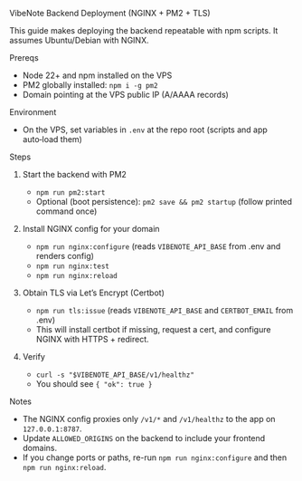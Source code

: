 VibeNote Backend Deployment (NGINX + PM2 + TLS)

This guide makes deploying the backend repeatable with npm scripts. It assumes Ubuntu/Debian with NGINX.

Prereqs

- Node 22+ and npm installed on the VPS
- PM2 globally installed: `npm i -g pm2`
- Domain pointing at the VPS public IP (A/AAAA records)

Environment

- On the VPS, set variables in `.env` at the repo root (scripts and app auto‑load them)

Steps

1. Start the backend with PM2

   - `npm run pm2:start`
   - Optional (boot persistence): `pm2 save && pm2 startup` (follow printed command once)

2. Install NGINX config for your domain

   - `npm run nginx:configure` (reads `VIBENOTE_API_BASE` from .env and renders config)
   - `npm run nginx:test`
   - `npm run nginx:reload`

3. Obtain TLS via Let’s Encrypt (Certbot)

   - `npm run tls:issue` (reads `VIBENOTE_API_BASE` and `CERTBOT_EMAIL` from .env)
   - This will install certbot if missing, request a cert, and configure NGINX with HTTPS + redirect.

4. Verify
   - `curl -s "$VIBENOTE_API_BASE/v1/healthz"`
   - You should see `{ "ok": true }`

Notes

- The NGINX config proxies only `/v1/*` and `/v1/healthz` to the app on `127.0.0.1:8787`.
- Update `ALLOWED_ORIGINS` on the backend to include your frontend domains.
- If you change ports or paths, re-run `npm run nginx:configure` and then `npm run nginx:reload`.
